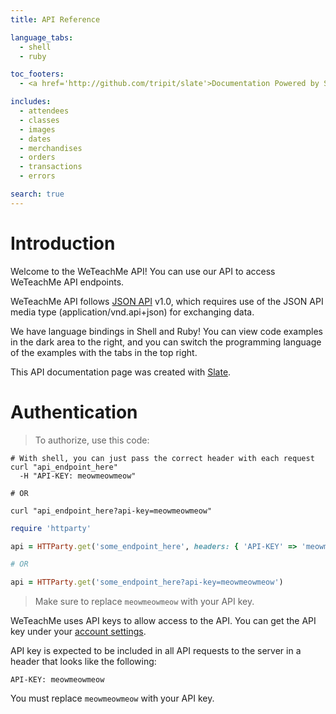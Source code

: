 ```yaml
---
title: API Reference

language_tabs:
  - shell
  - ruby

toc_footers:
  - <a href='http://github.com/tripit/slate'>Documentation Powered by Slate</a>

includes:
  - attendees
  - classes
  - images
  - dates
  - merchandises
  - orders
  - transactions
  - errors

search: true
---
```


# Introduction

Welcome to the WeTeachMe API! You can use our API to access WeTeachMe API endpoints.

WeTeachMe API follows [JSON API](http://jsonapi.org/format/) v1.0, which requires use of the JSON API media type (application/vnd.api+json) for exchanging data.

We have language bindings in Shell and Ruby! You can view code examples in the dark area to the right, and you can switch the programming language of the examples with the tabs in the top right.

This API documentation page was created with [Slate](http://github.com/tripit/slate).

# Authentication

> To authorize, use this code:

```shell
# With shell, you can just pass the correct header with each request
curl "api_endpoint_here"
  -H "API-KEY: meowmeowmeow"

# OR

curl "api_endpoint_here?api-key=meowmeowmeow"
```

```ruby
require 'httparty'

api = HTTParty.get('some_endpoint_here', headers: { 'API-KEY' => 'meowmeowmeow'})

# OR

api = HTTParty.get('some_endpoint_here?api-key=meowmeowmeow')

```

> Make sure to replace `meowmeowmeow` with your API key.

WeTeachMe uses API keys to allow access to the API. You can get the API key under your [account settings](https://dashboard.weteachme.com/account/settings).

API key is expected to be included in all API requests to the server in a header that looks like the following:

`API-KEY: meowmeowmeow`

<aside class="notice">
You must replace <code>meowmeowmeow</code> with your API key.
</aside>
